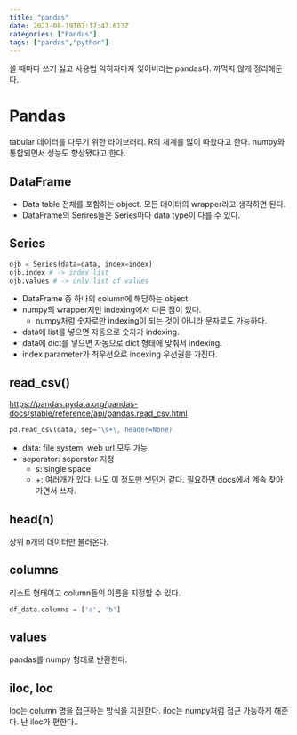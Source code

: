 ```yaml
---
title: "pandas"
date: 2021-08-19T02:17:47.613Z
categories: ["Pandas"]
tags: ["pandas","python"]
---
```

쓸 때마다 쓰기 싫고 사용법 익히자마자 잊어버리는 pandas다. 까먹지 않게 정리해둔다.

# Pandas
tabular 데이터를 다루기 위한 라이브러리. R의 체계를 많이 따왔다고 한다. numpy와 통합되면서 성능도 향상됐다고 한다.

## DataFrame
- Data table 전체를 포함하는 object. 모든 데이터의 wrapper라고 생각하면 된다.
- DataFrame의 Serires들은 Series마다 data type이 다를 수 있다.



## Series
```python
ojb = Series(data=data, index=index)
ojb.index # -> index list
ojb.values # -> only list of values
```
- DataFrame 중 하나의 column에 해당하는 object.
- numpy의 wrapper지만 indexing에서 다른 점이 있다.
  - numpy처럼 숫자로만 indexing이 되는 것이 아니라 문자로도 가능하다.
- data에 list를 넣으면 자동으로 숫자가 indexing.
- data에 dict를 넣으면 자동으로 dict 형태에 맞춰서 indexing.
- index parameter가 최우선으로 indexing 우선권을 가진다.



## read_csv()
https://pandas.pydata.org/pandas-docs/stable/reference/api/pandas.read_csv.html
```python
pd.read_csv(data, sep='\s+\, header=None)
```
- data: file system, web url 모두 가능
- seperator: seperator 지정
  - s: single space
  - +: 여러개가 있다.
나도 이 정도만 썻던거 같다. 필요하면 docs에서 계속 찾아가면서 쓰자.

## head(n)
상위 n개의 데이터만 불러온다.

## columns
리스트 형태이고 column들의 이름을 지정할 수 있다. 

```python
df_data.columns = ['a', 'b']
```

## values
pandas를 numpy 형태로 반환한다.

## iloc, loc
loc는 column 명을 접근하는 방식을 지원한다.
iloc는 numpy처럼 접근 가능하게 해준다. 난 iloc가 편한다..



